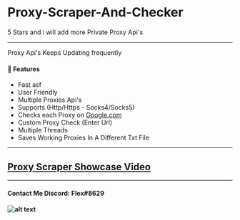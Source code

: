 # Proxy-Scraper-And-Checker

5 Stars and i will add more Private Proxy Api's

---

Proxy Api's Keeps Updating frequently 


<h4>📕 Features</h4>

<!-- BLOG-POST-LIST:START -->
- Fast asf 
- User Friendly
- Multiple Proxies Api's
- Supports (Http/Https - Socks4/Socks5)  
- Checks each Proxy on [Google.com](https://google.com/) 
- Custom Proxy Check (Enter Url) 
- Multiple Threads 
- Saves Working Proxies In A Different Txt File
<!-- BLOG-POST-LIST:END -->

---

## [Proxy Scraper Showcase Video](https://youtu.be/lWemYLj-5u8) 

---

<h4> Contact Me Discord: Flex#8629 <h4>
  
![alt text](https://cdn.discordapp.com/attachments/899424300120027216/942083418332749844/pro.png)  
